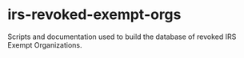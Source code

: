 # irs-revoked-exempt-orgs
Scripts and documentation used to build the database of revoked IRS Exempt Organizations.
